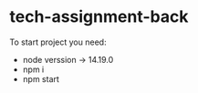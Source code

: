# tech-assignment-back

To start project you need: 
- node verssion -> 14.19.0
- npm i 
- npm start
